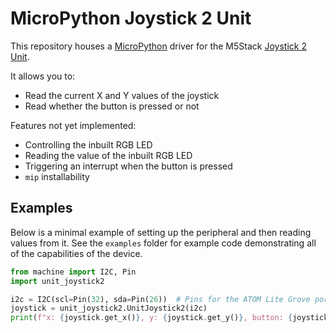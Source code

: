 # MicroPython Joystick 2 Unit

This repository houses a [MicroPython](https://micropython.org) driver for the M5Stack [Joystick 2 Unit](https://docs.m5stack.com/en/unit/Unit-JoyStick2).

It allows you to:

- Read the current X and Y values of the joystick
- Read whether the button is pressed or not

Features not yet implemented:

- Controlling the inbuilt RGB LED
- Reading the value of the inbuilt RGB LED
- Triggering an interrupt when the button is pressed
- `mip` installability

## Examples

Below is a minimal example of setting up the peripheral and then reading values from it. See the `examples` folder for example code demonstrating all of the capabilities of the device.

```python
from machine import I2C, Pin
import unit_joystick2

i2c = I2C(scl=Pin(32), sda=Pin(26))  # Pins for the ATOM Lite Grove port
joystick = unit_joystick2.UnitJoystick2(i2c)
print(f"x: {joystick.get_x()}, y: {joystick.get_y()}, button: {joystick.is_pressed()}")
```
